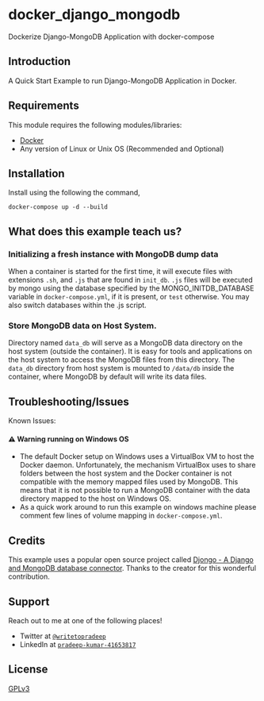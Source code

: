 # docker_django_mongodb
Dockerize Django-MongoDB Application with docker-compose 

## Introduction

A Quick Start Example to run Django-MongoDB Application in Docker.

## Requirements

This module requires the following modules/libraries:

* [Docker](https://www.docker.com/get-started)
* Any version of Linux or Unix OS (Recommended and Optional)

## Installation

Install using the following the command,

```docker-compose up -d --build```

## What does this example teach us?

### Initializing a fresh instance with MongoDB dump data

When a container is started for the first time, it will execute files with extensions `.sh`, and `.js` that are found in `init_db`. `.js` files will be executed by mongo using the database specified by the MONGO_INITDB_DATABASE variable in `docker-compose.yml`, if it is present, or `test` otherwise. You may also switch databases within the .js script.

### Store MongoDB data on Host System.

Directory named `data_db` will serve as a MongoDB data directory on the host system (outside the container). It is easy for tools and applications on the host system to access the MongoDB files from this directory. The `data_db` directory from host system is mounted to `/data/db` inside the container, where MongoDB by default will write its data files.

## Troubleshooting/Issues

Known Issues:
#### :warning: Warning running on Windows OS
* The default Docker setup on Windows uses a VirtualBox VM to host the Docker daemon. Unfortunately, the mechanism VirtualBox uses to share folders between the host system and the Docker container is not compatible with the memory mapped files used by MongoDB. This means that it is not possible to run a MongoDB container with the data directory mapped to the host on Windows OS.
* As a quick work around to run this example on windows machine please comment few lines of volume mapping in `docker-compose.yml`. 

## Credits

This example uses a popular open source project called [Djongo - A Django and MongoDB database connector](https://github.com/nesdis/djongo). Thanks to the creator for this wonderful contribution.


## Support

Reach out to me at one of the following places!

- Twitter at <a href="https://twitter.com/writetopradeep" target="_blank">`@writetopradeep`</a>
- LinkedIn at <a href="https://www.linkedin.com/in/pradeep-kumar-41653817" target="_blank">`pradeep-kumar-41653817`</a>

## License

[GPLv3](http://www.gnu.org/licenses/gpl-3.0.txt)

